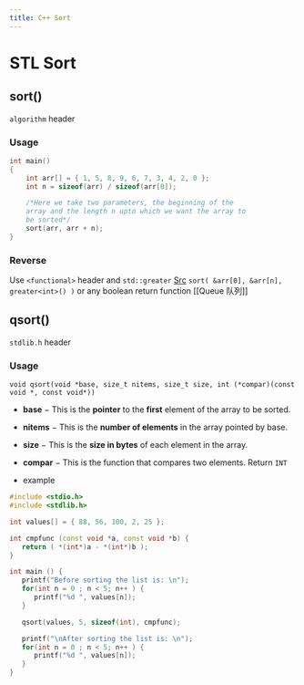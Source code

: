```yaml
---
title: C++ Sort
---
```

# STL Sort

## sort()
`algorithm` header

### Usage
```cpp
int main()
{
	int arr[] = { 1, 5, 8, 9, 6, 7, 3, 4, 2, 0 };
	int n = sizeof(arr) / sizeof(arr[0]);

	/*Here we take two parameters, the beginning of the
	array and the length n upto which we want the array to
	be sorted*/
	sort(arr, arr + n);
}
```

### Reverse
Use `<functional>` header and `std::greater` [Src](https://en.cppreference.com/w/cpp/utility/functional/greater)
`sort( &arr[0], &arr[n], greater<int>() )`
or any boolean return function [[Queue 队列]]

## qsort()
`stdlib.h` header

### Usage
`void qsort(void *base, size_t nitems, size_t size, int (*compar)(const void *, const void*))`
-   **base** − This is the **pointer** to the **first** element of the array to be sorted.
-   **nitems** − This is the **number of elements** in the array pointed by base.
-   **size** − This is the **size in bytes** of each element in the array.
-   **compar** − This is the function that compares two elements. Return `INT`

- example
```cpp
#include <stdio.h>
#include <stdlib.h>

int values[] = { 88, 56, 100, 2, 25 };

int cmpfunc (const void *a, const void *b) {
   return ( *(int*)a - *(int*)b );
}

int main () {
   printf("Before sorting the list is: \n");
   for(int n = 0 ; n < 5; n++ ) {
      printf("%d ", values[n]);
   }

   qsort(values, 5, sizeof(int), cmpfunc);

   printf("\nAfter sorting the list is: \n");
   for(int n = 0 ; n < 5; n++ ) {   
      printf("%d ", values[n]);
   }
}
```
